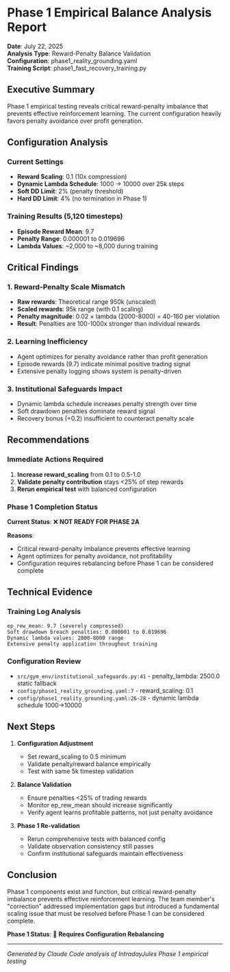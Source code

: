# Phase 1 Empirical Balance Analysis Report

**Date**: July 22, 2025  
**Analysis Type**: Reward-Penalty Balance Validation  
**Configuration**: phase1_reality_grounding.yaml  
**Training Script**: phase1_fast_recovery_training.py  

## Executive Summary

Phase 1 empirical testing reveals critical reward-penalty imbalance that prevents effective reinforcement learning. The current configuration heavily favors penalty avoidance over profit generation.

## Configuration Analysis

### Current Settings
- **Reward Scaling**: 0.1 (10x compression)
- **Dynamic Lambda Schedule**: 1000 → 10000 over 25k steps
- **Soft DD Limit**: 2% (penalty threshold)
- **Hard DD Limit**: 4% (no termination in Phase 1)

### Training Results (5,120 timesteps)
- **Episode Reward Mean**: 9.7
- **Penalty Range**: 0.000001 to 0.019696
- **Lambda Values**: ~2,000 to ~8,000 during training

## Critical Findings

### 1. Reward-Penalty Scale Mismatch
- **Raw rewards**: Theoretical range 950k (unscaled)
- **Scaled rewards**: 95k range (with 0.1 scaling)
- **Penalty magnitude**: 0.02 × lambda (2000-8000) = 40-160 per violation
- **Result**: Penalties are 100-1000x stronger than individual rewards

### 2. Learning Inefficiency
- Agent optimizes for penalty avoidance rather than profit generation
- Episode rewards (9.7) indicate minimal positive trading signal
- Extensive penalty logging shows system is penalty-driven

### 3. Institutional Safeguards Impact
- Dynamic lambda schedule increases penalty strength over time
- Soft drawdown penalties dominate reward signal
- Recovery bonus (+0.2) insufficient to counteract penalty scale

## Recommendations

### Immediate Actions Required
1. **Increase reward_scaling** from 0.1 to 0.5-1.0
2. **Validate penalty contribution** stays <25% of step rewards
3. **Rerun empirical test** with balanced configuration

### Phase 1 Completion Status
**Current Status**: ❌ **NOT READY FOR PHASE 2A**

**Reasons**:
- Critical reward-penalty imbalance prevents effective learning
- Agent optimizes for penalty avoidance, not profitability
- Configuration requires rebalancing before Phase 1 can be considered complete

## Technical Evidence

### Training Log Analysis
```
ep_rew_mean: 9.7 (severely compressed)
Soft drawdown breach penalties: 0.000001 to 0.019696
Dynamic lambda values: 2000-8000 range
Extensive penalty application throughout training
```

### Configuration Review
- `src/gym_env/institutional_safeguards.py:41` - penalty_lambda: 2500.0 static fallback
- `config/phase1_reality_grounding.yaml:7` - reward_scaling: 0.1
- `config/phase1_reality_grounding.yaml:26-28` - dynamic lambda schedule 1000→10000

## Next Steps

1. **Configuration Adjustment**
   - Set reward_scaling to 0.5 minimum
   - Validate penalty/reward balance empirically
   - Test with same 5k timestep validation

2. **Balance Validation**
   - Ensure penalties <25% of trading rewards
   - Monitor ep_rew_mean should increase significantly
   - Verify agent learns profitable patterns, not just penalty avoidance

3. **Phase 1 Re-validation**
   - Rerun comprehensive tests with balanced config
   - Validate observation consistency still passes
   - Confirm institutional safeguards maintain effectiveness

## Conclusion

Phase 1 components exist and function, but critical reward-penalty imbalance prevents effective reinforcement learning. The team member's "correction" addressed implementation gaps but introduced a fundamental scaling issue that must be resolved before Phase 1 can be considered complete.

**Phase 1 Status**: 🔧 **Requires Configuration Rebalancing**

---
*Generated by Claude Code analysis of IntradayJules Phase 1 empirical testing*